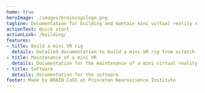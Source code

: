 ```yaml
---
home: true
heroImage: ./images/braincogslogo.png
tagline: Documentation for building and mantain mini virtual reality rigs at Princeton BRAIN CoGS
actionText: Quick start
actionLink: /building/
features:
- title: Build a mini VR rig
  details: Detailed documentation to build a mini VR rig from scratch
- title: Maintenance of a mini VR
  details: Documentation for the maintenance of a mini virtual reality rig modules
- title: Software
  details: Documentation for the software
footer: Made by BRAIN CoGS at Princeton Neuroscience Institute
---
```

